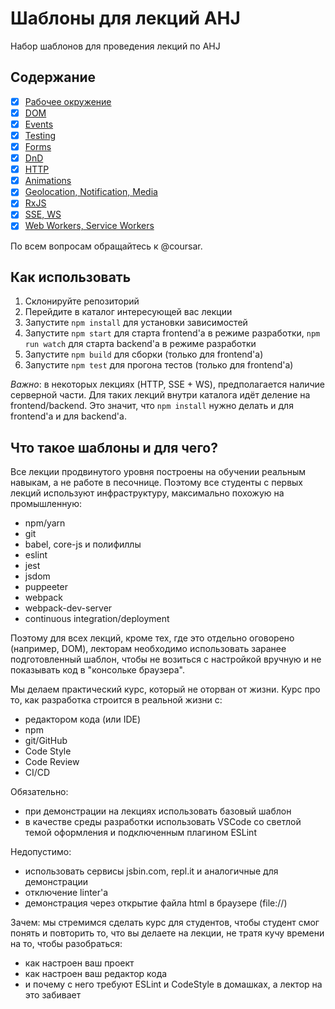# Шаблоны для лекций AHJ

Набор шаблонов для проведения лекций по AHJ

## Содержание

* [x] [Рабочее окружение](/workspace)
* [x] [DOM](/dom)
* [x] [Events](/events)
* [x] [Testing](/testing)
* [x] [Forms](/forms)
* [x] [DnD](/dnd)
* [x] [HTTP](/http)
* [x] [Animations](/anim)
* [x] [Geolocation, Notification, Media](/geo)
* [x] [RxJS](/rxjs)
* [x] [SSE, WS](/sse-ws)
* [x] [Web Workers, Service Workers](/workers)

По всем вопросам обращайтесь к @coursar.

## Как использовать

1. Склонируйте репозиторий
1. Перейдите в каталог интересующей вас лекции
1. Запустите `npm install` для установки зависимостей
1. Запустите `npm start` для старта frontend'а в режиме разработки, `npm run watch` для старта backend'а в режиме разработки
1. Запустите `npm build` для сборки (только для frontend'а)
1. Запустите `npm test` для прогона тестов (только для frontend'а)

*Важно*: в некоторых лекциях (HTTP, SSE + WS), предполагается наличие серверной части. Для таких лекций внутри каталога идёт деление на frontend/backend. Это значит, что `npm install` нужно делать и для frontend'а и для backend'а.


## Что такое шаблоны и для чего?

Все лекции продвинутого уровня построены на обучении реальным навыкам, а не работе в песочнице. Поэтому все студенты с первых лекций используют инфраструктуру, максимально похожую на промышленную:
* npm/yarn
* git
* babel, core-js и полифиллы
* eslint
* jest
* jsdom
* puppeeter
* webpack
* webpack-dev-server
* continuous integration/deployment

Поэтому для всех лекций, кроме тех, где это отдельно оговорено (например, DOM), лекторам необходимо использовать заранее подготовленный шаблон, чтобы не возиться с настройкой вручную и не показывать код в "консольке браузера".

Мы делаем практический курс, который не оторван от жизни. Курс про то, как разработка строится в реальной жизни с:
* редактором кода (или IDE)
* npm
* git/GitHub
* Code Style
* Code Review
* CI/CD

Обязательно:
* при демонстрации на лекциях использовать базовый шаблон
* в качестве среды разработки использовать VSCode со светлой темой оформления и подключенным плагином ESLint

Недопустимо:
* использовать сервисы jsbin.com, repl.it и аналогичные для демонстрации
* отключение linter'а
* демонстрация через открытие файла html в браузере (file://)

Зачем: мы стремимся сделать курс для студентов, чтобы студент смог понять и повторить то, что вы делаете на лекции, не тратя кучу времени на то, чтобы разобраться:
* как настроен ваш проект
* как настроен ваш редактор кода
* и почему с него требуют ESLint и CodeStyle в домашках, а лектор на это забивает
